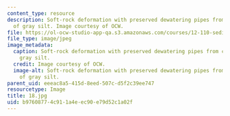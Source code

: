 ```yaml
---
content_type: resource
description: Soft-rock deformation with preserved dewatering pipes from compaction
  of gray silt. Image courtesy of OCW.
file: https://ol-ocw-studio-app-qa.s3.amazonaws.com/courses/12-110-sedimentary-geology-fall-2004/b97608774c911a4eec90e79d52c1a02f_18.jpg
file_type: image/jpeg
image_metadata:
  caption: Soft-rock deformation with preserved dewatering pipes from compaction of
    gray silt.
  credit: Image courtesy of OCW.
  image-alt: Soft-rock deformation with preserved dewatering pipes from compaction
    of gray silt.
parent_uid: eeeac8a5-415d-8eed-507c-d5f2c39ee747
resourcetype: Image
title: 18.jpg
uid: b9760877-4c91-1a4e-ec90-e79d52c1a02f
---
```

